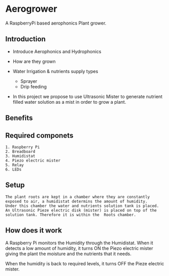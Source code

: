 # Aerogrower
A RaspberryPi based aerophonics Plant grower. 

## Introduction
 - Introduce Aerophonics and Hydrophonics

 - How are they grown
 
 - Water Irrigation & nutrients supply types
    - Sprayer
    - Drip feeding

 - In this project we propose to use Ultrasonic Mister to generate nutrient filled water solution as a mist in order to grow a plant.

 ## Benefits

 ## Required componets
    1. Raspberry Pi
    2. Breadboard
    3. Humidistat
    4. Piezo electric mister
    5. Relay
    6. LEDs


 ## Setup
    The plant roots are kept in a chamber where they are constantly exposed to air, a humidistat determins the amount of humidity.
    Under this chamber the water and nutrients solution tank is placed.
    An Ultrasonic Pieze electric disk (mister) is placed on top of the solution tank. Therefore it is within the  Roots chamber.

## How does it work

   A Raspberry Pi monitors the Humidity through the Humidistat. When it detects a low amount of humidity, it turns ON the Piezo electric mister giving the plant the moisture and the nutrients that it needs.

   When the humidity is back to required levels, it turns OFF the Pieze electric mister. 

   
